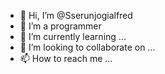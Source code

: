 - 👋 Hi, I’m @Sserunjogialfred
- 👀 I’m a programmer
- 🌱 I’m currently learning ...
- 💞️ I’m looking to collaborate on ...
- 📫 How to reach me ...

<!---
Sserunjogialfred/Sserunjogialfred is a ✨ special ✨ repository because its `README.md` (this file) appears on your GitHub profile.
You can click the Preview link to take a look at your changes.
--->
